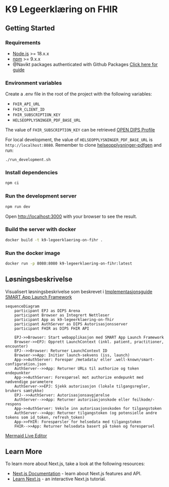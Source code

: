 # K9 Legeerklæring on FHIR

## Getting Started

### Requirements
- [Node.js](https://nodejs.org/en/) >= 18.x.x
- [npm](https://www.npmjs.com/) >= 9.x.x
- @Navikt packages authenticated with Github Packages [Click here for guide](https://github.com/navikt/frontend#installere-pakker-lokalt)

### Environment variables
Create a .env file in the root of the project with the following variables: 
- `FHIR_API_URL`
- `FHIR_CLIENT_ID`
- `FHIR_SUBSCRIPTION_KEY`
- `HELSEOPPLYSNINGER_PDF_BASE_URL`

The value of `FHIR_SUBSCRIPTION_KEY` can be retrieved [OPEN DIPS Profile](https://open.dips.no/profile)

For local development, the value of `HELSEOPPLYSNINGER_PDF_BASE_URL` is `http://localhost:8080`. 
Remember to clone [helseopplysninger-pdfgen](https://github.com/navikt/helseopplysninger-pdfgen) and run:
```shell
./run_development.sh
```

### Install dependencies
```bash
npm ci
 ```
### Run the development server
```bash
npm run dev
```
Open [http://localhost:3000](http://localhost:3000) with your browser to see the result.

### Build the server with docker
```bash
docker build -t k9-legeerklaering-on-fihr .
```

### Run the docker image
```bash
docker run -p 8080:8080 k9-legeerklaering-on-fihr:latest
```

## Løsningsbeskrivelse
Visualisert løsningsbeskrivelse som beskrevet i [Implementasjonsguide SMART App Launch Framework](https://helsenorge.atlassian.net/wiki/spaces/HELSENORGE/pages/67469415/Implementasjonsguide+SMART+App+Launch+Framework)
```mermaid
sequenceDiagram
    participant EPJ as DIPS Arena
    participant Browser as Integrert Nettleser
    participant App as k9-legeerklaering-on-fhir
    participant AuthServer as DIPS Autorisasjonsserver
    participant FHIR as DIPS FHIR API

    EPJ->>Browser: Start webapplikasjon med SMART App Launch Framework
    Browser->>EPJ: Opprett LaunchContext (inkl. patient, practitioner, encounter)
    EPJ-->>Browser: Returner LaunchContext ID
    Browser->>App: Initier launch-sekvens (iss, launch)
    App->>AuthServer: Forespør /metadata/ eller .well-known/smart-configuration.json
    AuthServer-->>App: Returner URLs til authorize og token endepunkter
    App->>AuthServer: Forespørsel mot authorize endepunkt med nødvendige parametere
    AuthServer->>EPJ: Sjekk autorisasjon (lokale tilgangsregler, brukers samtykke)
    EPJ-->>AuthServer: Autorisasjonsavgjørelse
    AuthServer-->>App: Returner autorisasjonskode eller feilkode/-respons
    App->>AuthServer: Veksle inn autorisasjonskoden for tilgangstoken
    AuthServer-->>App: Returner tilgangstoken (og potensielle andre tokens som id_token, refresh_token)
    App->>FHIR: Forespørsler for helsedata med tilgangstoken
    FHIR-->>App: Returner helsedata basert på token og forespørsel
```
[Mermaid Live Editor](https://mermaid.live/edit#pako:eNqFVF1v2jAU_StXfuqkhG8G5KESW1uNqesq2PYwIU0uuQTjxM5sp_RD_Tn7D33vH9t1CBRKt_IS7Jx7fO45N75nMx0ji5jF3wWqGZ4InhieTRXQL-fGiZnIuXJwevkZuIWT0eUEhgYVP4R8MHpl0XjYSDlMDBoHF-hcirR9iB_mucfKQZhigmhkytEIlYRahfOFeK2icIsJmuv1IWsthdNGWG6XWllbvjusO_s0Gm8rysXwcjRVayB1Fh4fV-IjmDgqhBVe8TxPhSyJIcMYJl-G42-l6HNeqNkCzsgoXGkj1zwVA3ERYwRf89xQ7xX4oyZHbhwcCSXTGolzApULIDd85oQTWqEJgBLQBQHNu2dpu9rG6ApDyBeko5OXCkhlRCEQMYHTEhxalNeoLEmwNqg2q3MI7ou27kZwpg3a_OnRQD1Dx2PueB0wTYmutqJnKJVeqbrNyKxwptVcJIXhvo_a0urK2WfCcKNp28H38bkFJ1LgBKIE7xB0Ak5LVGRDjHmhpNtk-R99FlPItNuh2VaXqamnx5jajkWCfiQoMWLFA31VaJMlSum5tjMFR6mWPEWvNeEqsQaT1Gd1ZQqJxoLlmbuVEvcj29W6N6L8OlmSbEwtvm3SrhAr6UutIpijSP2yHnoX6N2_bPqB0pJ2odQhl4K5Ntu2SuffVrQHhyOKLNeOpkp4YcBVbHAdIhmjMxDxr3IVgME5aV2sl3tj57_H3UDLBknZwnvkB6_M8RWdvvBQ4XPZFbf-Bsqf_lRzRWrnO3PDApahybiI6QK895xT5haY4ZRF9Dfm9GWzqXognDdvcqtmLHKmwIAVOZ2wuSxZNOd05mb3NBbk9HaTLqCfWmebSlqy6J7dsCjsNbq1bqvfbbba7zuDQaMXsFsWdTq1waDZ6Ta6rUGr3Wv2Ow8BuysZmrX2oNXvdFu9dqPZ6_fb7Ye_hGQC0A)

## Learn More

To learn more about Next.js, take a look at the following resources:

- [Next.js Documentation](https://nextjs.org/docs) - learn about Next.js features and API.
- [Learn Next.js](https://nextjs.org/learn) - an interactive Next.js tutorial.
